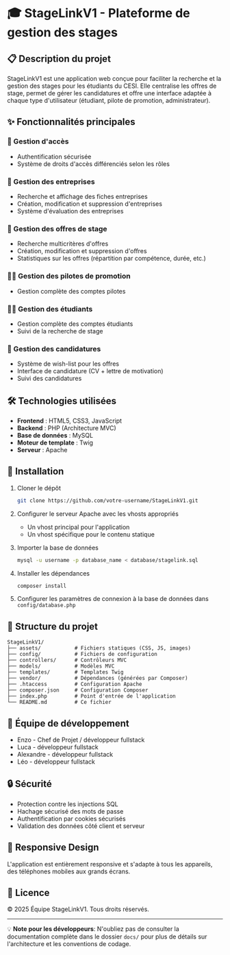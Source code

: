 # 🎓 StageLinkV1 - Plateforme de gestion des stages

## 📋 Description du projet

StageLinkV1 est une application web conçue pour faciliter la recherche et la gestion des stages pour les étudiants du CESI. Elle centralise les offres de stage, permet de gérer les candidatures et offre une interface adaptée à chaque type d'utilisateur (étudiant, pilote de promotion, administrateur).

## ✨ Fonctionnalités principales

### 👤 Gestion d'accès
- Authentification sécurisée
- Système de droits d'accès différenciés selon les rôles

### 🏢 Gestion des entreprises
- Recherche et affichage des fiches entreprises
- Création, modification et suppression d'entreprises
- Système d'évaluation des entreprises

### 📝 Gestion des offres de stage
- Recherche multicritères d'offres
- Création, modification et suppression d'offres
- Statistiques sur les offres (répartition par compétence, durée, etc.)

### 👨‍🏫 Gestion des pilotes de promotion
- Gestion complète des comptes pilotes

### 👨‍🎓 Gestion des étudiants
- Gestion complète des comptes étudiants
- Suivi de la recherche de stage

### 📄 Gestion des candidatures
- Système de wish-list pour les offres
- Interface de candidature (CV + lettre de motivation)
- Suivi des candidatures

## 🛠️ Technologies utilisées

- **Frontend** : HTML5, CSS3, JavaScript
- **Backend** : PHP (Architecture MVC)
- **Base de données** : MySQL
- **Moteur de template** : Twig
- **Serveur** : Apache

## 🚀 Installation

1. Cloner le dépôt
   ```bash
   git clone https://github.com/votre-username/StageLinkV1.git
   ```

2. Configurer le serveur Apache avec les vhosts appropriés
   - Un vhost principal pour l'application
   - Un vhost spécifique pour le contenu statique

3. Importer la base de données
   ```bash
   mysql -u username -p database_name < database/stagelink.sql
   ```

4. Installer les dépendances
   ```bash
   composer install
   ```

5. Configurer les paramètres de connexion à la base de données dans `config/database.php`

## 📁 Structure du projet

```
StageLinkV1/
├── assets/           # Fichiers statiques (CSS, JS, images)
├── config/           # Fichiers de configuration
├── controllers/      # Contrôleurs MVC
├── models/           # Modèles MVC
├── templates/        # Templates Twig
├── vendor/           # Dépendances (générées par Composer)
├── .htaccess         # Configuration Apache
├── composer.json     # Configuration Composer
├── index.php         # Point d'entrée de l'application
└── README.md         # Ce fichier
```

## 👥 Équipe de développement

- Enzo - Chef de Projet / développeur fullstack
- Luca - développeur fullstack
- Alexandre - développeur fullstack
- Léo - développeur fullstack

## 🔒 Sécurité

- Protection contre les injections SQL
- Hachage sécurisé des mots de passe
- Authentification par cookies sécurisés
- Validation des données côté client et serveur

## 📱 Responsive Design

L'application est entièrement responsive et s'adapte à tous les appareils, des téléphones mobiles aux grands écrans.

## 📜 Licence

© 2025 Équipe StageLinkV1. Tous droits réservés.

---

💡 **Note pour les développeurs**: N'oubliez pas de consulter la documentation complète dans le dossier `docs/` pour plus de détails sur l'architecture et les conventions de codage.

